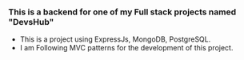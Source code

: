 ### This is a backend for one of my Full stack projects named "DevsHub"
- This is a project using ExpressJs, MongoDB, PostgreSQL.
- I am Following MVC patterns for the development of this project.